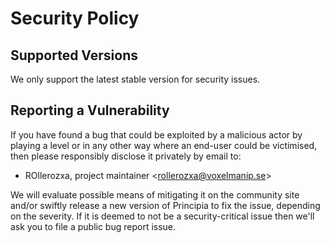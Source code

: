 # Security Policy

## Supported Versions
We only support the latest stable version for security issues.

## Reporting a Vulnerability
If you have found a bug that could be exploited by a malicious actor by playing a level or in any other way where an end-user could be victimised, then please responsibly disclose it privately by email to:

- ROllerozxa, project maintainer \<rollerozxa@voxelmanip.se\>

We will evaluate possible means of mitigating it on the community site and/or swiftly release a new version of Principia to fix the issue, depending on the severity. If it is deemed to not be a security-critical issue then we'll ask you to file a public bug report issue.
